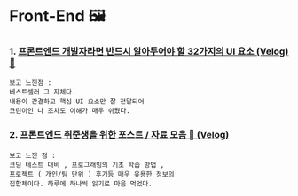 # Front-End 🖼️

### 1. <a href="https://velog.io/@oneook/%ED%94%84%EB%A1%A0%ED%8A%B8%EC%97%94%EB%93%9C-%EA%B0%9C%EB%B0%9C%EC%9E%90%EB%9D%BC%EB%A9%B4-%EB%B0%98%EB%93%9C%EC%8B%9C-%EC%95%8C%EC%95%84%EB%91%90%EC%96%B4%EC%95%BC-%ED%95%A0-32%EA%B0%80%EC%A7%80%EC%9D%98-UI-%EC%9A%94%EC%86%8C-%EB%B2%88%EC%97%AD">프론트엔드 개발자라면 반드시 알아두어야 할 32가지의 UI 요소 (Velog) 🎨 </a>
    보고 느낀점 : 
    베스트셀러 그 자체다.
    내용이 간결하고 핵심 UI 요소만 잘 전달되어
    코린이인 나 조차도 이해가 매우 쉬웠다.

### 2. <a href="https://velog.io/@sylagape1231/%ED%94%84%EB%A1%A0%ED%8A%B8%EC%97%94%EB%93%9C-%EC%B7%A8%EC%A4%80%EC%83%9D%EC%9D%84-%EC%9C%84%ED%95%9C-%EA%B2%8C%EC%8B%9C%EA%B8%80%EC%9E%90%EB%A3%8C-%EB%AA%A8%EC%9D%8C">프론트엔드 취준생을 위한 포스트 / 자료 모음 📄 (Velog)</a>
    보고 느낀 점 : 
    코딩 테스트 대비 , 프로그래밍의 기초 학습 방법 ,
    프로젝트 ( 개인/팀 단위 ) 후기등 매우 유용한 정보의
    집합체이다. 하루에 하나씩 읽기로 마음 먹었다.